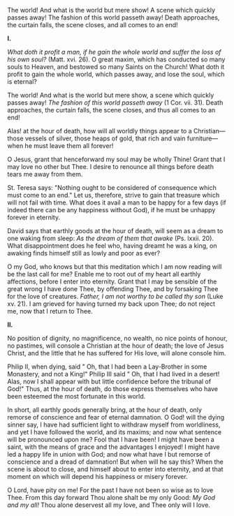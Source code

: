 
The world! And what is the world but mere show! A scene which quickly passes away! The fashion of this world passeth away! Death approaches, the curtain falls, the scene closes, and all comes to an end!

**I\.**

*What doth it profit a man, if he gain the whole world and suffer the loss of his own soul?* (Matt. xvi. 26). O great maxim, which has conducted so many souls to Heaven, and bestowed so many Saints on the Church! What doth it profit to gain the whole world, which passes away, and lose the soul, which is eternal?

The world! And what is the world but mere show, a scene which quickly passes away! *The fashion of this world passeth away* (1 Cor. vii. 31). Death approaches, the curtain falls, the scene closes, and thus all comes to an end!

Alas! at the hour of death, how will all worldly things appear to a Christian—those vessels of silver, those heaps of gold, that rich and vain furniture—when he must leave them all forever!

O Jesus, grant that henceforward my soul may be wholly Thine! Grant that I may love no other but Thee. I desire to renounce all things before death tears me away from them.

St. Teresa says: \"Nothing ought to be considered of consequence which must come to an end.\" Let us, therefore, strive to gain that treasure which will not fail with time. What does it avail a man to be happy for a few days (if indeed there can be any happiness without God), if he must be unhappy forever in eternity.

David says that earthly goods at the hour of death, will seem as a dream to one waking from sleep: *As the dream of them that awake* (Ps. lxxii. 20). What disappointment does he feel who, having dreamt he was a king, on awaking finds himself still as lowly and poor as ever?

O my God, who knows but that this meditation which I am now reading will be the last call for me? Enable me to root out of my heart all earthly affections, before I enter into eternity. Grant that I may be sensible of the great wrong I have done Thee, by offending Thee, and by forsaking Thee for the love of creatures. *Father, I am not worthy to be called thy son* (Luke xv. 21). I am grieved for having turned my back upon Thee; do not reject me, now that I return to Thee.

**II\.**

No position of dignity, no magnificence, no wealth, no nice points of honour, no pastimes, will console a Christian at the hour of death; the love of Jesus Christ, and the little that he has suffered for His love, will alone console him.

Philip II, when dying, said \" Oh, that I had been a Lay-Brother in some Monastery, and not a King!\" Philip III said \" Oh, that I had lived in a desert! Alas, now I shall appear with but little confidence before the tribunal of God!\" Thus, at the hour of death, do those express themselves who have been esteemed the most fortunate in this world.

In short, all earthly goods generally bring, at the hour of death, only remorse of conscience and fear of eternal damnation. O God! will the dying sinner say, I have had sufficient light to withdraw myself from worldliness, and yet I have followed the world, and its maxims; and now what sentence will be pronounced upon me? Fool that I have been! I might have been a saint, with the means of grace and the advantages I enjoyed! I might have led a happy life in union with God; and now what have I but remorse of conscience and a dread of damnation! But when will he say this? When the scene is about to close, and himself about to enter into eternity, and at that moment on which will depend his happiness or misery forever.

O Lord, have pity on me! For the past I have not been so wise as to love Thee. From this day forward Thou alone shalt be my only Good: *My God and my all!* Thou alone deservest all my love, and Thee only will I love.

